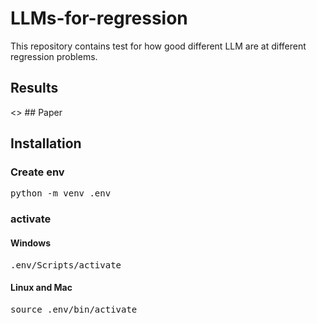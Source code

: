 # LLMs-for-regression
This repository contains test for how good different LLM are at different regression problems.

## Results

<> ## Paper

## Installation
### Create env
<pre>python -m venv .env</pre>

### activate
#### Windows
<pre>.env/Scripts/activate</pre>
#### Linux and Mac 
<pre>source .env/bin/activate</pre>

